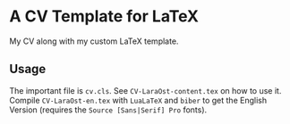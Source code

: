 # A CV Template for LaTeX

My CV along with my custom LaTeX template.

## Usage

The important file is `cv.cls`. See `CV-LaraOst-content.tex` on how to use it.
Compile `CV-LaraOst-en.tex` with `LuaLaTeX` and `biber` to get the English Version (requires the `Source [Sans|Serif] Pro` fonts).